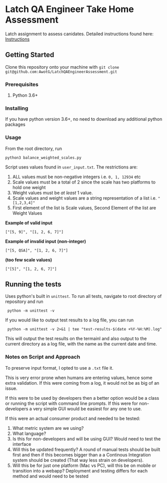 # Latch QA Engineer Take Home Assessment

Latch assignment to assess canidates. Detailed instructions found here:
[Instructions](test_instructions.pdf)

## Getting Started

Clone this repository onto your machine with `git clone git@github.com:AwotG/LatchQAEngineerAssessment.git`

### Prerequisites

1. Python 3.6+

### Installing

If you have python version 3.6+, no need to download any additional python packages

### Usage
From the root directory, run

`python3 balance_weighted_scales.py`  

Script uses values found in `user_input.txt`. The restrictions are:

1. ALL values must be non-negative integers i.e. `0, 1, 12934` etc 
2. Scale values must be a total of 2 since the scale has two platforms to hold one weight
3. Weight values must be _at least_ 1 value. 
4. Scale values and weight values are a string representation of a list i.e. `"[1,2,3,4]"`
5. First element of the list is Scale values, Second Element of the list are Weight Values

**Example of valid input** 

`["[5, 9]", "[1, 2, 6, 7]"]`

**Example of invalid input (non-integer)**

`["[5, QSA]", "[1, 2, 6, 7]"]`

**(too few scale values)**

`["[5]", "[1, 2, 6, 7]"]`


## Running the tests

Uses python's built in `unittest`. To run all tests, navigate to root directory of repository and run

` python -m unittest -v`

If you would like to output test results to a log file, you can run 

` python -m unittest -v 2>&1 | tee "test-results-$(date +%Y-%H:%M).log"`

This will output the test results on the termainl and also output to the current directory as a log file, with 
the name as the current date and time.  

### Notes on Script and Approach

To preserve input format, I opted to use a `.txt` file it.  

This is very error prone when humans are entering values, hence some extra validation. If this were coming from a log,
it would not be as big of an issue.

If this were to be used by developers then a better option would be a class or running the script with command line prompts.
If this were for non-developers a very simple GUI would be easiest for any one to use.  

If this were an actual consumer product and needed to be tested:
1. What metric system are we using?
2. What language?
3. Is this for non-developers and will be using GUI? Would need to test the interface
4. Will this be updated frequently? A round of manual tests should be built first and then if this becomes bigger than a 
a Continous Integration system should be created (That way less strain on developers).
5. Will this be for just one platform (Mac vs PC), will this be on mobile or transition into a webapp? Deployment and testing 
differs for each method and would need to be tested
